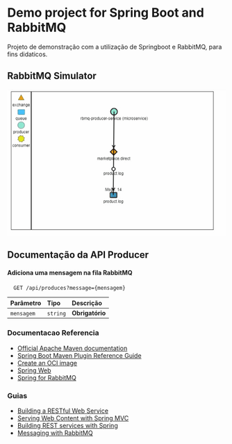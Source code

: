 # Demo project for Spring Boot and RabbitMQ
Projeto de demonstração com a utilização de Springboot e RabbitMQ, para fins didaticos.


## RabbitMQ Simulator
![image](.assets/RabbitMQSimulator.gif)

## Documentação da API Producer

#### Adiciona uma mensagem na fila RabbitMQ

```http
  GET /api/produces?message={mensagem}
```

| Parâmetro  | Tipo       | Descrição                          |
|:-----------| :--------- | :--------------------------------- |
| `mensagem` | `string` | **Obrigatório** |


### Documentacao Referencia

* [Official Apache Maven documentation](https://maven.apache.org/guides/index.html)
* [Spring Boot Maven Plugin Reference Guide](https://docs.spring.io/spring-boot/docs/2.7.5/maven-plugin/reference/html/)
* [Create an OCI image](https://docs.spring.io/spring-boot/docs/2.7.5/maven-plugin/reference/html/#build-image)
* [Spring Web](https://docs.spring.io/spring-boot/docs/2.7.5/reference/htmlsingle/#web)
* [Spring for RabbitMQ](https://docs.spring.io/spring-boot/docs/2.7.5/reference/htmlsingle/#messaging.amqp)

### Guias

* [Building a RESTful Web Service](https://spring.io/guides/gs/rest-service/)
* [Serving Web Content with Spring MVC](https://spring.io/guides/gs/serving-web-content/)
* [Building REST services with Spring](https://spring.io/guides/tutorials/rest/)
* [Messaging with RabbitMQ](https://spring.io/guides/gs/messaging-rabbitmq/)

